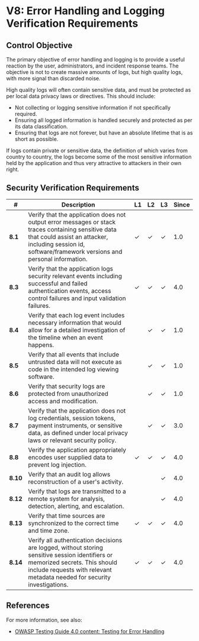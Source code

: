 # V8: Error Handling and Logging Verification Requirements

## Control Objective

The primary objective of error handling and logging is to provide a useful reaction by the user, administrators, and incident response teams. The objective is not to create massive amounts of logs, but high quality logs, with more signal than discarded noise.

High quality logs will often contain sensitive data, and must be protected as per local data privacy laws or directives. This should include:

* Not collecting or logging sensitive information if not specifically required.
* Ensuring all logged information is handled securely and protected as per its data classification.
* Ensuring that logs are not forever, but have an absolute lifetime that is as short as possible.

If logs contain private or sensitive data, the definition of which varies from country to country, the logs become some of the most sensitive information held by the application and thus very attractive to attackers in their own right.

## Security Verification Requirements

| # | Description | L1 | L2 | L3 | Since |
| --- | --- | --- | --- | -- | -- |
| **8.1** | Verify that the application does not output error messages or stack traces containing sensitive data that could assist an attacker, including session id, software/framework versions and personal information. | ✓ | ✓ | ✓ | 1.0 |
| **8.3** | Verify that the application logs security relevant events including successful and failed authentication events, access control failures and input validation failures. | ✓ | ✓ | ✓ | 4.0 |
| **8.4** | Verify that each log event includes necessary information that would allow for a detailed investigation of the timeline when an event happens. |  | ✓ | ✓ | 1.0 |
| **8.5** | Verify that all events that include untrusted data will not execute as code in the intended log viewing software. |  | ✓ | ✓ | 1.0 |
| **8.6** | Verify that security logs are protected from unauthorized access and modification. |  | ✓ | ✓ | 1.0 |
| **8.7** | Verify that the application does not log credentials, session tokens, payment instruments, or sensitive data, as defined under local privacy laws or relevant security policy. |  | ✓ | ✓ | 3.0 |
| **8.8** | Verify the application appropriately encodes user supplied data to prevent log injection. | ✓ | ✓ | ✓ | 4.0 |
| **8.10** | Verify that an audit log allows reconstruction of a user's activity. |  |  | ✓ | 4.0 |
| **8.12** | Verify that logs are transmitted to a remote system for analysis, detection, alerting, and escalation. |  |  | ✓ | 4.0 |
| **8.13** | Verify that time sources are synchronized to the correct time and time zone. | ✓ | ✓ | ✓ | 4.0 |
| **8.14** | Verify all authentication decisions are logged, without storing sensitive session identifiers or memorized secrets. This should include requests with relevant metadata needed for security investigations.  | ✓ | ✓ | ✓ | 4.0 |

## References

For more information, see also:

* [OWASP Testing Guide 4.0 content: Testing for Error Handling](https://www.owasp.org/index.php/Testing_for_Error_Handling)
